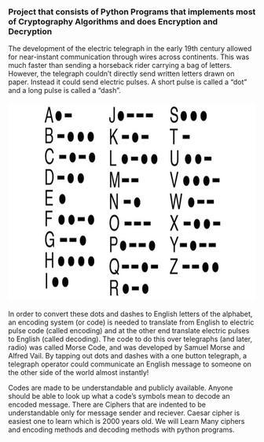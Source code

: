 ### Project that consists of Python Programs that implements most of Cryptography Algorithms and does Encryption and Decryption

The development of the electric telegraph in the early 19th century allowed for near-instant communication through wires across continents. This was much faster than sending a horseback rider carrying a bag of letters. However, the telegraph couldn’t directly send written letters drawn on paper. 
Instead it could send electric pulses. A short pulse is called a “dot” and a long pulse is called a “dash”.
<br/><br/>
<img src="https://github.com/prashanthprabhu24/Cryptography/blob/main/Bin/morse.jpg" width="700" height="400" ><br/>
<br/>
In order to convert these dots and dashes to English letters of the alphabet, an encoding system (or code) is needed to translate from English to electric pulse code (called encoding) and at the other end translate electric pulses to English (called decoding). The code to do this over telegraphs (and later, radio) was called Morse Code, and was developed by Samuel Morse and Alfred Vail. By tapping out dots and dashes with a one button telegraph, a telegraph operator could communicate an English message to someone on the other side of the world almost instantly!<br/>

Codes are made to be understandable and publicly available. Anyone should be able to look up what a code’s symbols mean to decode an encoded message. 
There are Ciphers that are indented to be understandable only for message sender and reciever.
Caesar cipher is easiest one to learn which is 2000 years old.
We will Learn Many ciphers and encoding methods and decoding methods with python programs.

